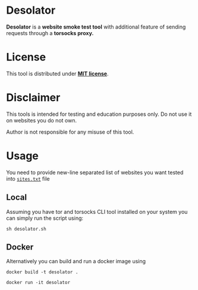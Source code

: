 # Desolator

**Desolator** is a **website smoke test tool** with additional feature of sending requests through a **torsocks proxy.**

# License

This tool is distributed under [**MIT license**](./LICENSE).

# Disclaimer

This tools is intended for testing and education purposes only. Do not use it on websites you do not own.

Author is not responsible for any misuse of this tool.

# Usage

You need to provide new-line separated list of websites you want tested into [`sites.txt`](./sites.txt) file

## Local

Assuming you have tor and torsocks CLI tool installed on your system you can simply run the script using:

```
sh desolator.sh
```

## Docker

Alternatively you can build and run a docker image using

```
docker build -t desolator .

docker run -it desolator
```
